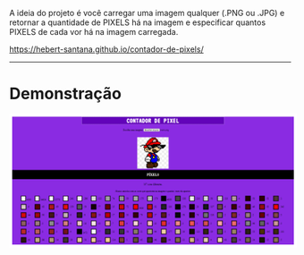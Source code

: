 A ideia do projeto é você carregar uma imagem qualquer (.PNG ou .JPG) e retornar a quantidade de PIXELS há na imagem e especificar quantos PIXELS de cada vor há na imagem carregada.

https://hebert-santana.github.io/contador-de-pixels/


<hr>
<h1> Demonstração </h1>

<div style="display: inline_block">
    <img align="center" alt="demonstração" src="./assets/img/demonstracao.png" style="border: 5px solid white" />
</div>
